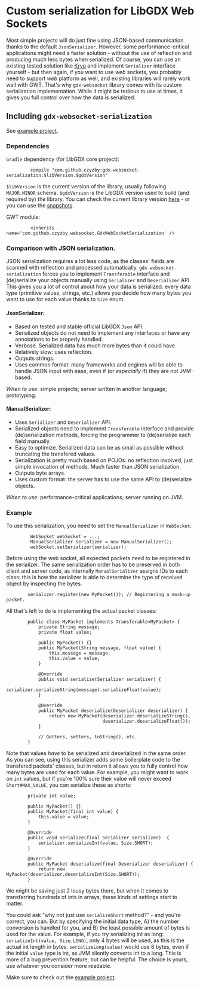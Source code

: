 # Custom serialization for LibGDX Web Sockets

Most simple projects will do just fine using JSON-based communication thanks to the default `JsonSerializer`. However, some performance-critical applications might need a faster solution - without the use of reflection and producing much less bytes when serialized. Of course, you can use an existing tested solution like [Kryo](https://github.com/EsotericSoftware/kryo) and implement `Serializer` interface yourself - but then again, if you want to use *web* sockets, you probably need to support *web* platform as well, and existing libraries will rarely work well with GWT. That's why `gdx-websocket` library comes with its custom serialization implementation. While it might be tedious to use at times, it gives you full control over how the data is serialized.

## Including `gdx-websocket-serialization`

See [example project](https://github.com/czyzby/gdx-lml/tree/master/examples/gdx-websocket-serialization-tests).

### Dependencies
`Gradle` dependency (for LibGDX core project):
```
         compile "com.github.czyzby:gdx-websocket-serialization:$libVersion.$gdxVersion"
```
`$libVersion` is the current version of the library, usually following `MAJOR.MINOR` schema. `$gdxVersion` is the LibGDX version used to build (and required by) the library. You can check the current library version [here](http://search.maven.org/#search|ga|1|g%3A%22com.github.czyzby%22) - or you can use the [snapshots](https://oss.sonatype.org/content/repositories/snapshots/com/github/czyzby/).

GWT module:
```
         <inherits name='com.github.czyzby.websocket.GdxWebSocketSerialization' />
```

### Comparison with JSON serialization. 
JSON serialization requires a lot less code, as the classes' fields are scanned with reflection and processed automatically. `gdx-websocket-serialization` forces you to implement `Transferable` interface and (de)serialize your objects manually using `Serializer` and `Deserializer` API. This gives you a lot of control about how your data is serialized: every data type (primitive values, strings, etc.) allows you decide how many bytes you want to use for each value thanks to `Size` enum.

#### **JsonSerializer**:
- Based on tested and stable official LibGDX `Json` API.
- Serialized objects do not need to implement any interfaces or have any annotations to be properly handled.
- Verbose. Serialized data has much more bytes than it could have.
- Relatively slow: uses reflection.
- Outputs strings.
- Uses common format: many frameworks and engines will be able to handle JSON input with ease, even if (or *especially* if) they are not JVM-based.

*When to use*: simple projects; server written in another language; prototyping.

#### **ManualSerializer**:
- Uses `Serializer` and `Deserializer` API.
- Serialized objects need to implement `Transferable` interface and provide (de)serialization methods, forcing the programmer to (de)serialize each field manually.
- Easy to optimize. Serialized data can be as small as possible without truncating the transfered values.
- Serialization is pretty much based on POJOs: no reflection involved, just simple invocation of methods. Much faster than JSON serialization.
- Outputs byte arrays.
- Uses custom format: the server has to use the same API to (de)serialize objects.

*When to use*: performance-critical applications; server running on JVM.

### Example
To use this serialization, you need to set the `ManualSerializer` in `WebSocket`:
```
         WebSocket webSocket = ...;
         ManualSerializer serializer = new ManualSerializer();
         webSocket.setSerializer(serializer);
```

Before using the web socket, all expected packets need to be registered in the serializer. The same serialization order has to be preserved in both client and server code, as internally `ManualSerializer` assigns IDs to each class: this is how the serializer is able to determine the type of received object by inspecting the bytes.
```
        serializer.register(new MyPacket()); // Registering a mock-up packet.
```

All that's left to do is implementing the actual packet classes:
```
        public class MyPacket implements Transferable<MyPacket> {
            private String message;
            private float value;

            public MyPacket() {}
            public MyPacket(String message, float value) {
                this.message = message;
                this.value = value;
            }

            @Override
            public void serialize(Serializer serializer) {
                serializer.serializeString(message).serializeFloat(value);
            }

            @Override
            public MyPacket deserialize(Deserializer deserializer) {
                return new MyPacket(deserializer.deserializeString(),
                                    deserializer.deserializeFloat());
            }

            // Getters, setters, toString(), etc.
        }
```
Note that values *have* to be serialized and deserialized in the same order. As you can see, using this serializer adds some boilerplate code to the transfered packets' classes, but in return it allows you to fully control how many bytes are used for each value. For example, you might want to work on `int` values, but if you're 100% sure their value will never exceed `Short#MAX_VALUE`, you can serialize these as shorts:
```
        private int value;
        
        public MyPacket() {}
        public MyPacket(final int value) {
            this.value = value;
        }

        @Override
        public void serialize(final Serializer serializer)  {
            serializer.serializeInt(value, Size.SHORT);
        }

        @Override
        public MyPacket deserialize(final Deserializer deserializer) {
            return new MyPacket(deserializer.deserializeInt(Size.SHORT));
        }
```
We might be saving just 2 lousy bytes there, but when it comes to transferring hundreds of ints in arrays, these kinds of settings start to matter.

You could ask "why not just use `serializeShort` method?" - and you're correct, you can. But by specifying the initial data type, A) the number conversion is handled for you, and B) the least possible amount of bytes is used for the value. For example, if you try serializing int as long: `serializeInt(value, Size.LONG)`, only 4 bytes will be used, as this is the actual int length in bytes. `serializeLong(value)` would use 8 bytes, even if the initial `value` type is int, as JVM silently converts int to a long. This is more of a bug prevention feature, but can be helpful. The choice is yours, use whatever you consider more readable.

Make sure to check out the [example project](https://github.com/czyzby/gdx-lml/tree/master/examples/gdx-websocket-serialization-tests).
